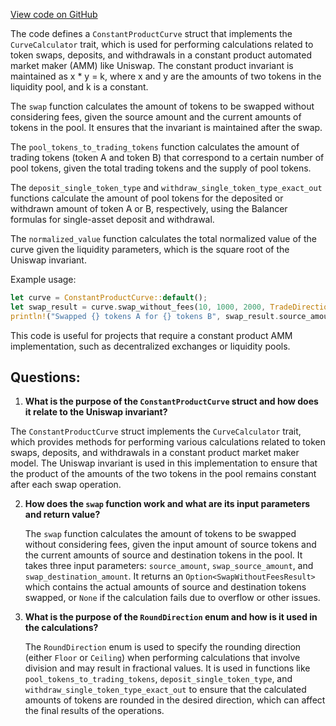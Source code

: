 [View code on GitHub](https://github.com/solana-labs/solana-program-library/token-swap/program/src/curve/constant_product.rs)

The code defines a `ConstantProductCurve` struct that implements the `CurveCalculator` trait, which is used for performing calculations related to token swaps, deposits, and withdrawals in a constant product automated market maker (AMM) like Uniswap. The constant product invariant is maintained as x * y = k, where x and y are the amounts of two tokens in the liquidity pool, and k is a constant.

The `swap` function calculates the amount of tokens to be swapped without considering fees, given the source amount and the current amounts of tokens in the pool. It ensures that the invariant is maintained after the swap.

The `pool_tokens_to_trading_tokens` function calculates the amount of trading tokens (token A and token B) that correspond to a certain number of pool tokens, given the total trading tokens and the supply of pool tokens.

The `deposit_single_token_type` and `withdraw_single_token_type_exact_out` functions calculate the amount of pool tokens for the deposited or withdrawn amount of token A or B, respectively, using the Balancer formulas for single-asset deposit and withdrawal.

The `normalized_value` function calculates the total normalized value of the curve given the liquidity parameters, which is the square root of the Uniswap invariant.

Example usage:

```rust
let curve = ConstantProductCurve::default();
let swap_result = curve.swap_without_fees(10, 1000, 2000, TradeDirection::AtoB).unwrap();
println!("Swapped {} tokens A for {} tokens B", swap_result.source_amount_swapped, swap_result.destination_amount_swapped);
```

This code is useful for projects that require a constant product AMM implementation, such as decentralized exchanges or liquidity pools.
## Questions: 
 1. **What is the purpose of the `ConstantProductCurve` struct and how does it relate to the Uniswap invariant?**

   The `ConstantProductCurve` struct implements the `CurveCalculator` trait, which provides methods for performing various calculations related to token swaps, deposits, and withdrawals in a constant product market maker model. The Uniswap invariant is used in this implementation to ensure that the product of the amounts of the two tokens in the pool remains constant after each swap operation.

2. **How does the `swap` function work and what are its input parameters and return value?**

   The `swap` function calculates the amount of tokens to be swapped without considering fees, given the input amount of source tokens and the current amounts of source and destination tokens in the pool. It takes three input parameters: `source_amount`, `swap_source_amount`, and `swap_destination_amount`. It returns an `Option<SwapWithoutFeesResult>` which contains the actual amounts of source and destination tokens swapped, or `None` if the calculation fails due to overflow or other issues.

3. **What is the purpose of the `RoundDirection` enum and how is it used in the calculations?**

   The `RoundDirection` enum is used to specify the rounding direction (either `Floor` or `Ceiling`) when performing calculations that involve division and may result in fractional values. It is used in functions like `pool_tokens_to_trading_tokens`, `deposit_single_token_type`, and `withdraw_single_token_type_exact_out` to ensure that the calculated amounts of tokens are rounded in the desired direction, which can affect the final results of the operations.